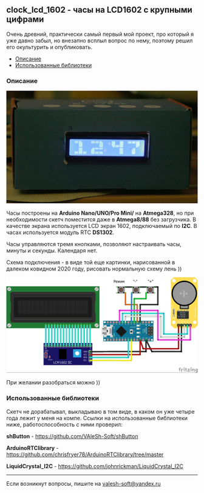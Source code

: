 ## clock_lcd_1602 - часы на LCD1602 с крупными цифрами

Очень древний, практически самый первый мой проект, про который я уже давно забыл, но внезапно всплыл вопрос по нему, поэтому решил его окультурить и опубликовать.

- [Описание](#описание)
- [Использованные библиотеки](#использованные-библиотеки)


### Описание

![alt text](img_3830.jpg)

Часы построены на **Arduino Nano/UNO/Pro Mini/** на **Atmega328**, но при необходимости скетч поместится даже в **Atmega8/88** без загрузчика. В качестве экрана используется LCD экран 1602, подключаемый по **I2C**. В часах используется модуль RTC **DS1302**.

Часы управляются тремя кнопками, позволяют настраивать часы, минуты и секунды. Календаря нет. 

Схема подключения - в виде той еще картинки, нарисованной в далеком ковидном 2020 году, рисовать нормальную схему лень ))

![alt text](clock_1602_bb.jpg)

При желании разобраться можно ))

### Использованные библиотеки

Скетч не дорабатывал, выкладываю в том виде, в каком он уже четыре года лежит у меня на компе. Ссылки на использованные библиотеки ниже, работоспособность с ними проверил:

**shButton** - https://github.com/VAleSh-Soft/shButton

**ArduinoRTClibrary** - https://github.com/chrisfryer78/ArduinoRTClibrary/tree/master

**LiquidCrystal_I2C** - https://github.com/johnrickman/LiquidCrystal_I2C

<hr>

Если возникнут вопросы, пишите на valesh-soft@yandex.ru 